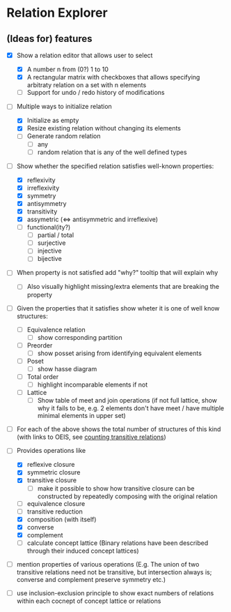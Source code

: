 # Relation Explorer

## (Ideas for) features
- [x] Show a relation editor that allows user to select
    - [x] A number n from (0?) 1 to 10
    - [x] A rectangular matrix with checkboxes that allows specifying arbitraty relation on a set with n elements
    - [ ] Support for undo / redo history of modifications

- [ ] Multiple ways to initialize relation
    - [x] Initialize as empty
    - [x] Resize existing relation without changing its elements
    - [ ] Generate random relation
        - [ ] any
        - [ ] random relation that is any of the well defined types

- [ ] Show whether the specified relation satisfies well-known properties:
    - [x] reflexivity
    - [x] irreflexivity
    - [x] symmetry
    - [x] antisymmetry
    - [x] transitivity
    - [x] assymetric (<=> antisymmetric and irreflexive)
    - [ ] functional(ity?)
        - [ ] partial / total
        - [ ] surjective
        - [ ] injective
        - [ ] bijective

- [ ] When property is not satisfied add "why?" tooltip that will explain why
    - [ ] Also visually highlight missing/extra elements that are breaking the property

- [ ] Given the properties that it satisfies show wheter it is one of well know structures:
    - [ ] Equivalence relation
        - [ ] show corresponding partition
    - [ ] Preorder
        - [ ] show posset arising from identifying equivalent elements
    - [ ] Poset
        - [ ] show hasse diagram
    - [ ] Total order
        - [ ] highlight incomparable elements if not
    - [ ] Lattice
        - [ ] Show table of meet and join operations (if not full lattice, show why it fails to be, e.g. 2 elements don't have meet / have multiple minimal elements in upper set)

- [ ] For each of the above shows the total number of structures of this kind (with links to OEIS, see [counting transitive relations](https://en.wikipedia.org/wiki/Transitive_relation#Counting_transitive_relations))

- [ ] Provides operations like
    - [x] reflexive closure
    - [x] symmetric closure
    - [x] transitive closure
        - [ ] make it possible to show how transitive closure can be constructed by repeatedly composing with the original relation
    - [ ] equivalence closure
    - [ ] transitive reduction
    - [x] composition (with itself)
    - [x] converse
    - [x] complement
    - [ ] calculate concept lattice (Binary relations have been described through their induced concept lattices)

- [ ] mention properties of various operations (E.g. The union of two transitive relations need not be transitive, but intersection always is; converse and complement preserve symmetry etc.)
- [ ] use inclusion-exclusion principle to show exact numbers of relations within each cocnept of concept lattice or relations

